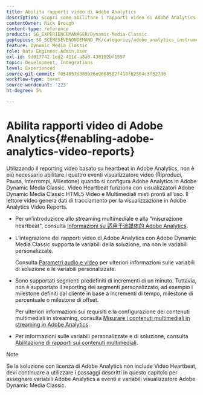 ```yaml
---
title: Abilita rapporti video di Adobe Analytics
description: Scopri come abilitare i rapporti video di Adobe Analytics in Adobe Dynamic Media Classic.
contentOwner: Rick Brough
content-type: reference
products: SG_EXPERIENCEMANAGER/Dynamic-Media-Classic
geptopics: SG_SCENESEVENONDEMAND_PK/categories/adobe_analytics_instrumentation_kit
feature: Dynamic Media Classic
role: Data Engineer,Admin,User
exl-id: 9d017742-1ed2-411d-a8a6-438102bf1557
topic: Development, Integrations
level: Experienced
source-git-commit: f054057d383b26e9088582f418f62504c3f327d8
workflow-type: tm+mt
source-wordcount: '223'
ht-degree: 5%

---
```


# Abilita rapporti video di Adobe Analytics{#enabling-adobe-analytics-video-reports}

Utilizzando il reporting video basato su heartbeat in Adobe Analytics, non è più necessario abilitare i quattro eventi visualizzatore video (Riproduci, Pausa, Interrompi, Milestone) quando si configura Adobe Analytics in Adobe Dynamic Media Classic. Video Heartbeat funziona con visualizzatori Adobe Dynamic Media Classic HTML5 Video e Multimediali misti pronti all’uso. Il lettore video genera dati di tracciamento per la visualizzazione in Adobe Analytics Video Reports.

* Per un’introduzione allo streaming multimediale e alla &quot;misurazione heartbeat&quot;, consulta [Informazioni su 适用于流媒体的 Adobe Analytics](https://experienceleague.adobe.com/en/docs/media-analytics/using/media-overview).

* L’integrazione dei rapporti video di Adobe Analytics con Adobe Dynamic Media Classic supporta le variabili della soluzione, ma non le variabili personalizzate.

  Consulta [Parametri audio e video](https://experienceleague.adobe.com/en/docs/media-analytics/using/implementation/variables/audio-video-parameters) per ulteriori informazioni sulle variabili di soluzione e le variabili personalizzate.

* Sono supportati segmenti predefiniti di incrementi di un minuto. Tuttavia, non è supportato il reporting dei segmenti personalizzato, ad esempio i milestone definiti dal cliente in base a incrementi di tempo, milestone di percentuale o milestone di offset.

  Per ulteriori informazioni sui requisiti e la configurazione dei contenuti multimediali in streaming, consulta [Misurare i contenuti multimediali in streaming in Adobe Analytics](https://experienceleague.adobe.com/en/docs/media-analytics/using/media-overview).

* Per informazioni sulle variabili personalizzate e di soluzione, consulta [Abilitazione di rapporti sui contenuti multimediali](https://experienceleague.adobe.com/en/docs/media-analytics/using/media-reports/media-reports-enable#media-reports).

>[!NOTE]
>
>Se la soluzione con licenza di Adobe Analytics non include Video Heartbeat, devi continuare a utilizzare i passaggi descritti in questo capitolo per assegnare variabili Adobe Analytics a eventi e variabili visualizzatore Adobe Dynamic Media Classic.
